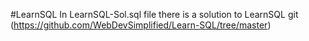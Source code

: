 #LearnSQL
In LearnSQL-Sol.sql file there is a solution to LearnSQL git (https://github.com/WebDevSimplified/Learn-SQL/tree/master)
